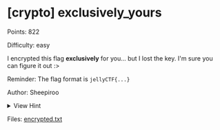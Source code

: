 # [crypto] exclusively_yours

Points: 822

Difficulty: easy

I encrypted this flag **exclusively** for you... but I lost the key. I'm sure you can figure it out :>

Reminder: The flag format is `jellyCTF{...}`

Author: Sheepiroo

<details>
<summary>View Hint</summary>

XOR cipher + start of the flag is known (`jellyCTF{`) Can you use this to find the starting letters of the key?

</details>

Files: [encrypted.txt](./encrypted.txt)

##
